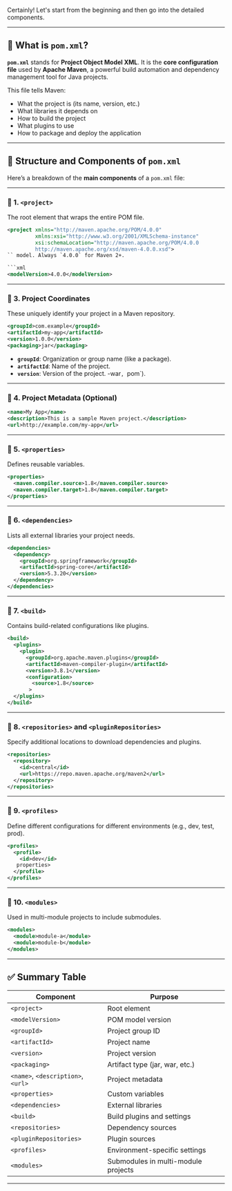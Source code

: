 Certainly! Let's start from the beginning and then go into the detailed components.

---

## 🧾 What is `pom.xml`?

**`pom.xml`** stands for **Project Object Model XML**. It is the **core configuration file** used by **Apache Maven**, a powerful build automation and dependency management tool for Java projects.

This file tells Maven:
- What the project is (its name, version, etc.)
- What libraries it depends on
- How to build the project
- What plugins to use
- How to package and deploy the application

---

## 🧱 Structure and Components of `pom.xml`

Here’s a breakdown of the **main components** of a `pom.xml` file:

---

### 🔹 1. `<project>`
The root element that wraps the entire POM file.

```xml
<project xmlns="http://maven.apache.org/POM/4.0.0"
         xmlns:xsi="http://www.w3.org/2001/XMLSchema-instance"
         xsi:schemaLocation="http://maven.apache.org/POM/4.0.0 
         http://maven.apache.org/xsd/maven-4.0.0.xsd">
`` model. Always `4.0.0` for Maven 2+.

```xml
<modelVersion>4.0.0</modelVersion>
```

---

### 🔹 3. Project Coordinates
These uniquely identify your project in a Maven repository.

```xml
<groupId>com.example</groupId>
<artifactId>my-app</artifactId>
<version>1.0.0</version>
<packaging>jar</packaging>
```

- **`groupId`**: Organization or group name (like a package).
- **`artifactId`**: Name of the project.
- **`version`**: Version of the project.
-war`, `pom`).

---

### 🔹 4. Project Metadata (Optional)

```xml
<name>My App</name>
<description>This is a sample Maven project.</description>
<url>http://example.com/my-app</url>
```

---

### 🔹 5. `<properties>`
Defines reusable variables.

```xml
<properties>
  <maven.compiler.source>1.8</maven.compiler.source>
  <maven.compiler.target>1.8</maven.compiler.target>
</properties>
```

---

### 🔹 6. `<dependencies>`
Lists all external libraries your project needs.

```xml
<dependencies>
  <dependency>
    <groupId>org.springframework</groupId>
    <artifactId>spring-core</artifactId>
    <version>5.3.20</version>
  </dependency>
</dependencies>
```

---

### 🔹 7. `<build>`
Contains build-related configurations like plugins.

```xml
<build>
  <plugins>
    <plugin>
      <groupId>org.apache.maven.plugins</groupId>
      <artifactId>maven-compiler-plugin</artifactId>
      <version>3.8.1</version>
      <configuration>
        <source>1.8</source>
       >
  </plugins>
</build>
```

---

### 🔹 8. `<repositories>` and `<pluginRepositories>`
Specify additional locations to download dependencies and plugins.

```xml
<repositories>
  <repository>
    <id>central</id>
    <url>https://repo.maven.apache.org/maven2</url>
  </repository>
</repositories>
```

---

### 🔹 9. `<profiles>`
Define different configurations for different environments (e.g., dev, test, prod).

```xml
<profiles>
  <profile>
    <id>dev</id>
   properties>
  </profile>
</profiles>
```

---

### 🔹 10. `<modules>`
Used in multi-module projects to include submodules.

```xml
<modules>
  <module>module-a</module>
  <module>module-b</module>
</modules>
```

---

## ✅ Summary Table

| Component             | Purpose |
|-----------------------|---------|
| `<project>`           | Root element |
| `<modelVersion>`      | POM model version |
| `<groupId>`           | Project group ID |
| `<artifactId>`        | Project name |
| `<version>`           | Project version |
| `<packaging>`         | Artifact type (jar, war, etc.) |
| `<name>`, `<description>`, `<url>` | Project metadata |
| `<properties>`        | Custom variables |
| `<dependencies>`      | External libraries |
| `<build>`             | Build plugins and settings |
| `<repositories>`      | Dependency sources |
| `<pluginRepositories>`| Plugin sources |
| `<profiles>`          | Environment-specific settings |
| `<modules>`           | Submodules in multi-module projects |

---
